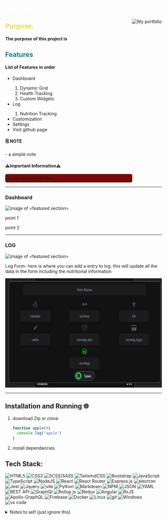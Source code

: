  
<h1 style="color:white">Cal Cal</h1>

 <!-- view live site link -->
 <a href="https://ls2355.github.io/Learning-Hub/">
  <!-- styleing is in the src url= https://custom-icon-badges.demolab.com/badge/ <text>-<color> ?style=<style> &logo=<logo>   -->
   <img align="right" alt="My portfolio" title="My portfolio" src="https://custom-icon-badges.demolab.com/badge/-View_Live_site-purple?style=for-the-badge&logoColor=white&logo=portfolioe"/></a> 
<!-- for more info got to https://github.com/DenverCoder1/custom-icon-badges -->


<h2 style="color:#e3de40"> Purpose: </h2>
<h4> The purpose of this project is</h4>

<h2 style="color:#04857a"> Features </h2>
  <h4>List of Features in order</h4>
  <ul>
    <li>Dashboard</li>
    <ol>
      <li>Dynamic Grid</li>
      <li>Health Tracking</li>
      <li>Custom Widgets</li>
    </ol>
    <li>Log</li>
    <ol>
      <li>Nutrition Tracking</li>
    </ol>
    <li>Customization</li>
    <li>Settings</li>
    <li>Visit github page</li>
  </ul>

#### 🗒️ NOTE <br />

<p> - a simple note</p>

#### ⚠️Important Information⚠️
  <p style="background:#780a0A; padding: 5px 3px; width:80%; border-radius:5px;">do not ignore this info</p>

---
<h3>Dashboard</h3>
  <img alt="image of <featured section>" src="">
  <p>point 1</p>
  <p>point 2</p>

---
<h3>LOG</h3>
  <img alt="image of <featured section>" src="./public/readme-imgs/log.png" height="400px">
  <p>Log Form- here is where you can add a entry to log. this will update all the data in the form including the nutritional information</p>
  <img alt="image of LOG form" src="./public/readme-imgs/log-form.png" height="350px">
  <p></p>

---

<h2>Installation and Running 🌐</h2>
  <ol>
  <li>download Zip or clone</li>

``` javascript
function apple(){
  console.log("apple")
}
```

    


  <li>install dependancies</li>
  </ol>


## Tech Stack:
<!-- to cange color to hex value put %23<value> after color -->

![HTML5](https://img.shields.io/badge/html5-%23E34F26.svg?style=for-the-badge&logo=html5&logoColor=white)
![CSS3](https://img.shields.io/badge/css3-%231572B6.svg?style=for-the-badge&logo=css3&logoColor=white)
![SCSS/SASS](https://img.shields.io/badge/Sass-CC6699?style=for-the-badge&logo=sass&logoColor=white)
![TailwindCSS](https://img.shields.io/badge/tailwindcss-%2338B2AC.svg?style=for-the-badge&logo=tailwind-css&logoColor=white) 
![Bootstrap](https://img.shields.io/badge/bootstrap-%238511FA.svg?style=for-the-badge&logo=bootstrap&logoColor=white) 
![JavaScript](https://img.shields.io/badge/javascript-%23323330.svg?style=for-the-badge&logo=javascript&logoColor=%23F7DF1E) 
![TypeScript](https://img.shields.io/badge/TypeScript-007ACC?style=for-the-badge&logo=typescript&logoColor=white) 
![NodeJS](https://img.shields.io/badge/node.js-6DA55F?style=for-the-badge&logo=node.js&logoColor=white) 
![React](https://img.shields.io/badge/react-%2320232a.svg?style=for-the-badge&logo=react&logoColor=%2361DAFB) 
![React Router](https://img.shields.io/badge/React_Router-CA4245?style=for-the-badge&logo=react-router&logoColor=white) 
![Express.js](https://img.shields.io/badge/express.js-%23404d59.svg?style=for-the-badge&logo=express&logoColor=%2361DAFB) 
![electron](https://custom-icon-badges.demolab.com/badge/-electron-grey?style=for-the-badge&logoColor=%2347848F&logo=electron)
![Jest](https://custom-icon-badges.demolab.com/badge/-JEST-%23C21325?style=for-the-badge&logoColor=white&logo=jest)
![Jquery](https://custom-icon-badges.demolab.com/badge/-JQuery-%23192d91?style=for-the-badge&logoColor=%230769AD&logo=jquery)
![vite](https://custom-icon-badges.demolab.com/badge/-VITE-%23646CFF?style=for-the-badge&logoColor=%23fff712&logo=vite)
![Python](https://custom-icon-badges.demolab.com/badge/-Python-gold?style=for-the-badge&logoColor=%233776AB&logo=Python)
![Markdown](https://img.shields.io/badge/markdown-%23000000.svg?style=for-the-badge&logo=markdown&logoColor=white) 
![NPM](https://img.shields.io/badge/NPM-%23000000.svg?style=for-the-badge&logo=npm&logoColor=white) 
![JSON](https://custom-icon-badges.demolab.com/badge/-JSON-grey?style=for-the-badge&logoColor=%23127808&logo=JSON)
![YAML](https://custom-icon-badges.demolab.com/badge/-YAML-black?style=for-the-badge&logoColor=%23CB171E&logo=YAML)
![REST API](https://custom-icon-badges.demolab.com/badge/-API-%235c0878?style=for-the-badge&logoColor=white&logo=api)
![GraphQl](https://custom-icon-badges.demolab.com/badge/-API-white?style=for-the-badge&logoColor=%23E10098&logo=graphql)
![Rollup js](https://custom-icon-badges.demolab.com/badge/-Rollup.js-%23E61414?style=for-the-badge&logoColor=%23EC4A3F&logo=rollup.js)
![Redux](https://img.shields.io/badge/Redux-593D88?style=for-the-badge&logo=redux&logoColor=white) 
![Angular](https://img.shields.io/badge/angular-%23DD0031.svg?style=for-the-badge&logo=angular&logoColor=white) 
![RxJS](https://img.shields.io/badge/rxjs-%23B7178C.svg?style=for-the-badge&logo=reactivex&logoColor=white) 
![Apollo-GraphQL](https://img.shields.io/badge/-ApolloGraphQL-311C87?style=for-the-badge&logo=apollo-graphql) 
![Firebase](https://img.shields.io/badge/Firebase-039BE5?style=for-the-badge&logo=Firebase&logoColor=white) 
![Docker](https://img.shields.io/badge/docker-%230db7ed.svg?style=for-the-badge&logo=docker&logoColor=white)
![Linux](https://img.shields.io/badge/Linux-FCC624?style=for-the-badge&logo=linux&logoColor=black)
![git](https://custom-icon-badges.demolab.com/badge/-Git-%23575757?style=for-the-badge&logoColor=%23F05032&logo=git)
![Windows](https://custom-icon-badges.demolab.com/badge/-Windows-white?style=for-the-badge&logoColor=%230078D6&logo=windows)
![vs code](https://custom-icon-badges.demolab.com/badge/-VS_CODE-black?style=for-the-badge&logoColor=%23007ACC&logo=visual-studio-code)
<details><summary>Notes to self (just ignore this)</summary>
  problems
  -reduce grid coloums the three for mobile version
  -add progress bars
  -get persentage from consumed cal/maintenance cal
  -log add the preset options
  -log add the ability to view meals
  -log add the ability to choose quick add or add item/ meal
  
</details>
